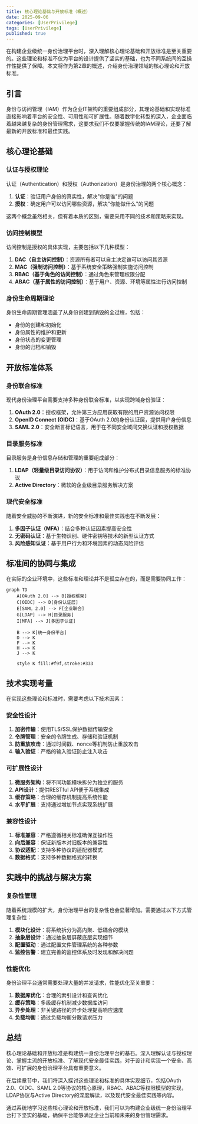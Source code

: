 ```yaml
---
title: 核心理论基础与开放标准（概述）
date: 2025-09-06
categories: [UserPrivilege]
tags: [UserPrivilege]
published: true
---
```


在构建企业级统一身份治理平台时，深入理解核心理论基础和开放标准是至关重要的。这些理论和标准不仅为平台的设计提供了坚实的基础，也为不同系统间的互操作性提供了保障。本文将作为第2章的概述，介绍身份治理领域的核心理论和开放标准。

## 引言

身份与访问管理（IAM）作为企业IT架构的重要组成部分，其理论基础和实现标准直接影响着平台的安全性、可用性和可扩展性。随着数字化转型的深入，企业面临着越来越复杂的身份管理需求，这要求我们不仅要掌握传统的IAM理论，还要了解最新的开放标准和最佳实践。

## 核心理论基础

### 认证与授权理论

认证（Authentication）和授权（Authorization）是身份治理的两个核心概念：

1. **认证**：验证用户身份的真实性，解决"你是谁"的问题
2. **授权**：确定用户可以访问哪些资源，解决"你能做什么"的问题

这两个概念虽然相关，但有着本质的区别，需要采用不同的技术和策略来实现。

### 访问控制模型

访问控制是授权的具体实现，主要包括以下几种模型：

1. **DAC（自主访问控制）**：资源所有者可以自主决定谁可以访问其资源
2. **MAC（强制访问控制）**：基于系统安全策略强制实施访问控制
3. **RBAC（基于角色的访问控制）**：通过角色来管理权限分配
4. **ABAC（基于属性的访问控制）**：基于用户、资源、环境等属性进行访问控制

### 身份生命周期理论

身份生命周期管理涵盖了从身份创建到销毁的全过程，包括：
- 身份的创建和初始化
- 身份属性的维护和更新
- 身份状态的变更管理
- 身份的归档和销毁

## 开放标准体系

### 身份联合标准

现代身份治理平台需要支持多种身份联合标准，以实现跨域身份验证：

1. **OAuth 2.0**：授权框架，允许第三方应用获取有限的用户资源访问权限
2. **OpenID Connect (OIDC)**：基于OAuth 2.0的身份认证层，提供用户身份信息
3. **SAML 2.0**：安全断言标记语言，用于在不同安全域间交换认证和授权数据

### 目录服务标准

目录服务是身份信息存储和管理的重要组成部分：

1. **LDAP（轻量级目录访问协议）**：用于访问和维护分布式目录信息服务的标准协议
2. **Active Directory**：微软的企业级目录服务解决方案

### 现代安全标准

随着安全威胁的不断演进，新的安全标准和最佳实践也在不断发展：

1. **多因子认证（MFA）**：结合多种认证因素提高安全性
2. **无密码认证**：基于生物识别、硬件密钥等技术的新型认证方式
3. **风险感知认证**：基于用户行为和环境因素的动态风险评估

## 标准间的协同与集成

在实际的企业环境中，这些标准和理论并不是孤立存在的，而是需要协同工作：

```mermaid
graph TD
    A[OAuth 2.0] --> B[授权框架]
    C[OIDC] --> D[身份认证层]
    E[SAML 2.0] --> F[企业联合]
    G[LDAP] --> H[目录服务]
    I[MFA] --> J[多因子认证]
    
    B --> K[统一身份平台]
    D --> K
    F --> K
    H --> K
    J --> K
    
    style K fill:#f9f,stroke:#333
```

## 技术实现考量

在实现这些理论和标准时，需要考虑以下技术因素：

### 安全性设计

1. **加密传输**：使用TLS/SSL保护数据传输安全
2. **令牌管理**：安全的令牌生成、存储和验证机制
3. **防重放攻击**：通过时间戳、nonce等机制防止重放攻击
4. **输入验证**：严格的输入验证防止注入攻击

### 可扩展性设计

1. **微服务架构**：将不同功能模块拆分为独立的服务
2. **API设计**：提供RESTful API便于系统集成
3. **缓存策略**：合理的缓存机制提高系统性能
4. **水平扩展**：支持通过增加节点实现系统扩展

### 兼容性设计

1. **标准兼容**：严格遵循相关标准确保互操作性
2. **向后兼容**：保证新版本对旧版本的兼容性
3. **协议适配**：支持多种协议的适配器模式
4. **数据格式**：支持多种数据格式的转换

## 实践中的挑战与解决方案

### 复杂性管理

随着系统规模的扩大，身份治理平台的复杂性也会显著增加。需要通过以下方式管理复杂性：

1. **模块化设计**：将系统拆分为高内聚、低耦合的模块
2. **抽象层设计**：通过抽象层屏蔽底层实现细节
3. **配置驱动**：通过配置文件管理系统的各种参数
4. **监控告警**：建立完善的监控体系及时发现和解决问题

### 性能优化

身份治理平台通常需要处理大量的并发请求，性能优化至关重要：

1. **数据库优化**：合理的索引设计和查询优化
2. **缓存策略**：多级缓存机制减少数据库访问
3. **异步处理**：非关键路径的异步处理提高响应速度
4. **负载均衡**：通过负载均衡分散请求压力

## 总结

核心理论基础和开放标准是构建统一身份治理平台的基石。深入理解认证与授权理论、掌握主流的开放标准、了解现代安全最佳实践，对于设计和实现一个安全、高效、可扩展的身份治理平台具有重要意义。

在后续章节中，我们将深入探讨这些理论和标准的具体实现细节，包括OAuth 2.0、OIDC、SAML 2.0等协议的核心原理，RBAC、ABAC等权限模型的实现，LDAP协议与Active Directory的深度解读，以及现代安全最佳实践等内容。

通过系统地学习这些核心理论和开放标准，我们可以为构建企业级统一身份治理平台打下坚实的基础，确保平台能够满足企业当前和未来的身份管理需求。